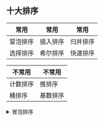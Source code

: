 ## 十大排序

|常用|常用|常用
|----|---|---
|冒泡排序|插入排序|归并排序
|选择排序|希尔排序|快速排序

|不常用|不常用
|------|------
|计数排序|推排序
|桶排序|基数排序

<details><summary>冒泡排序</summary>
<h5>gif图演示</h5>
<img src="https://pic3.zhimg.com/v2-b7d216a5b292cf3a5412bbc7fbb56a9e_b.webp"/>
  
  <a href=#>VB</a>|
  <a href=#>C#</a>|
  <a href=#>C</a>|
  <a href=#>C++</a>|
  <a href=#>Java</a>|
  <a href=#>Python</a>
</details>
